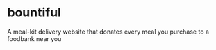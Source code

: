 # bountiful
 A meal-kit delivery website that donates every meal you purchase to a foodbank near you
